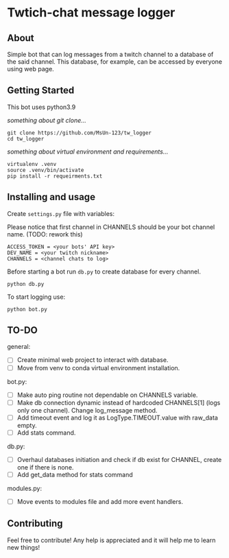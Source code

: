 # Twtich-chat message logger

## About <a name = "about"></a>

Simple bot that can log messages from a twitch channel to a database of the said channel. This database, for example, can be accessed by everyone using web page.

## Getting Started <a name = "getting_started"></a>

This bot uses python3.9

*something about git clone...*
```
git clone https://github.com/MsUn-123/tw_logger
cd tw_logger
```

*something about virtual environment and requirements...*
```
virtualenv .venv
source .venv/bin/activate
pip install -r requeirments.txt
```

## Installing and usage

Create `settings.py` file with variables:

Please notice that first channel in CHANNELS should be your bot channel name. (TODO: rework this)
```
ACCESS_TOKEN = <your bots' API key>
DEV_NAME = <your twitch nickname>
CHANNELS = <channel chats to log>
```

Before starting a bot run `db.py` to create database for every channel.
```
python db.py
```


To start logging use: 
```
python bot.py
```

## TO-DO
general:
- [ ] Create minimal web project to interact with database.
- [ ] Move from venv to conda virtual environment installation.

bot.py:
- [ ] Make auto ping routine not dependable on CHANNELS variable.
- [ ] Make db connection dynamic instead of hardcoded CHANNELS[1] (logs only one channel). Change log_message method.
- [ ] Add timeout event and log it as LogType.TIMEOUT.value with raw_data empty.
- [ ] Add stats command.

db.py:
- [ ] Overhaul databases initiation and check if db exist for CHANNEL, create one if there is none.
- [ ] Add get_data method for stats command

modules.py:
- [ ] Move events to modules file and add more event handlers.

## Contributing <a name = "contributing"></a>

Feel free to contribute! Any help is appreciated and it will help me to learn new things!
